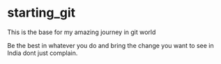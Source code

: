 # starting_git
This is the base for my amazing journey in git world

Be the best in whatever you do and bring the change you want to see in India dont just complain.
